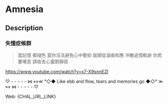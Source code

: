 Amnesia
===

## Description
### 失憶症候群

> 當記憶 都褪色 當你沒法避免心中壓抑
> 就順從淚痕和應 沖散追憶軌跡
> 你若要嘆息 請收去心靈那靜寂

https://www.youtube.com/watch?v=x7-X9snnEZI

♡ - - - - - ⋈ ««≪ °◇◆ Like ebb and flow, tears and memories go ◆◇° ≫ »» ⋈ - - - - - ♡

Web: {CHAL_URL_LINK}
